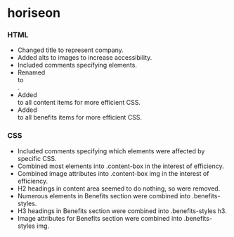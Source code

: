 # horiseon
<!-- Html -->
<h3>HTML</h3>
    <ul>
        <li>Changed title to represent company.</li>
        <li>Added alts to images to increase accessibility.</li>
        <li>Included comments specifying elements.</li>
        <li>Renamed <div class="search-engilne-optimization"> to <div id="search-engine-optimization">.</li>
        <li>Added <div class="content-box"> to all content items for more efficient CSS.</li>
        <li>Added <div class="benefits-styles"> to all benefits items for more efficient CSS.</li>
    </ul>
<!-- CSS -->
<h3>CSS</h3>
    <ul>
        <li>Included comments specifying which elements were affected by specific CSS.</li>
        <li>Combined most elements into .content-box in the interest of efficiency.</li>
        <li>Combined image attributes into .content-box img in the interest of efficiency.</li>
        <li>H2 headings in content area seemed to do nothing, so were removed.</li>
        <li>Numerous elements in Benefits section were combined into .benefits-styles.</li>
        <li>H3 headings in Benefits section were combined into .benefits-styles h3.</li>
        <li>Image attributes for Benefits section were combined into .benefits-styles img.</li>
    </ul>